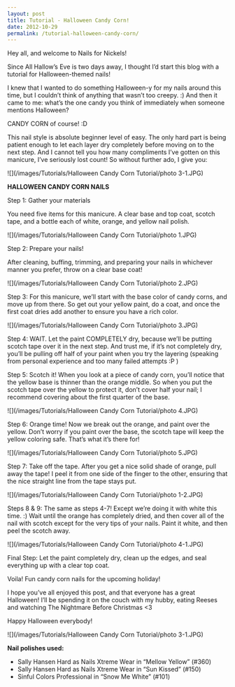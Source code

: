 ```yaml
---
layout: post
title: Tutorial - Halloween Candy Corn!
date: 2012-10-29
permalink: /tutorial-halloween-candy-corn/
---
```


Hey all, and welcome to Nails for Nickels!

Since All Hallow’s Eve is two days away, I thought I’d start this blog with a tutorial for Halloween-themed nails!

I knew that I wanted to do something Halloween-y for my nails around this time, but I couldn’t think of anything that wasn’t too creepy. :) And then it came to me: what’s the one candy you think of immediately when someone mentions Halloween?

CANDY CORN of course! :D

This nail style is absolute beginner level of easy. The only hard part is being patient enough to let each layer dry completely before moving on to the next step. And I cannot tell you how many compliments I’ve gotten on this manicure, I’ve seriously lost count! So without further ado, I give you:

![](/images/Tutorials/Halloween Candy Corn Tutorial/photo 3-1.JPG)

**HALLOWEEN CANDY CORN NAILS**

Step 1: Gather your materials

You need five items for this manicure. A clear base and top coat, scotch tape, and a bottle each of white, orange, and yellow nail polish.

![](/images/Tutorials/Halloween Candy Corn Tutorial/photo 1.JPG)

Step 2: Prepare your nails!

After cleaning, buffing, trimming, and preparing your nails in whichever manner you prefer, throw on a clear base coat!

![](/images/Tutorials/Halloween Candy Corn Tutorial/photo 2.JPG)

Step 3: For this manicure, we’ll start with the base color of candy corns, and move up from there. So get out your yellow paint, do a coat, and once the first coat dries add another to ensure you have a rich color.

![](/images/Tutorials/Halloween Candy Corn Tutorial/photo 3.JPG)

Step 4: WAIT. Let the paint COMPLETELY dry, because we’ll be putting scotch tape over it in the next step. And trust me, if it’s not completely dry, you’ll be pulling off half of your paint when you try the layering (speaking from personal experience and too many failed attempts :P )

Step 5: Scotch it! When you look at a piece of candy corn, you’ll notice that the yellow base is thinner than the orange middle. So when you put the scotch tape over the yellow to protect it, don’t cover half your nail; I recommend covering about the first quarter of the base.

![](/images/Tutorials/Halloween Candy Corn Tutorial/photo 4.JPG)

Step 6: Orange time! Now we break out the orange, and paint over the yellow. Don’t worry if you paint over the base, the scotch tape will keep the yellow coloring safe. That’s what it’s there for!

![](/images/Tutorials/Halloween Candy Corn Tutorial/photo 5.JPG)

Step 7: Take off the tape. After you get a nice solid shade of orange, pull away the tape! I peel it from one side of the finger to the other, ensuring that the nice straight line from the tape stays put.

![](/images/Tutorials/Halloween Candy Corn Tutorial/photo 1-2.JPG)

Steps 8 & 9: The same as steps 4-7! Except we’re doing it with white this time. :) Wait until the orange has completely dried, and then cover all of the nail with scotch except for the very tips of your nails. Paint it white, and then peel the scotch away.

![](/images/Tutorials/Halloween Candy Corn Tutorial/photo 4-1.JPG)

Final Step: Let the paint completely dry, clean up the edges, and seal everything up with a clear top coat.

Voila! Fun candy corn nails for the upcoming holiday!

I hope you’ve all enjoyed this post, and that everyone has a great Halloween! I’ll be spending it on the couch with my hubby, eating Reeses and watching The Nightmare Before Christmas <3

Happy Halloween everybody!

![](/images/Tutorials/Halloween Candy Corn Tutorial/photo 3-1.JPG)

**Nail polishes used:**

- Sally Hansen Hard as Nails Xtreme Wear in “Mellow Yellow” (#360)
- Sally Hansen Hard as Nails Xtreme Wear in “Sun Kissed” (#150)
- Sinful Colors Professional in “Snow Me White” (#101)